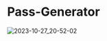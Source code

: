 # Pass-Generator
![2023-10-27_20-52-02](https://github.com/Wuqly/Pass-Generator/assets/116671932/967f87ca-6405-43bb-9299-383e966ca3af)
